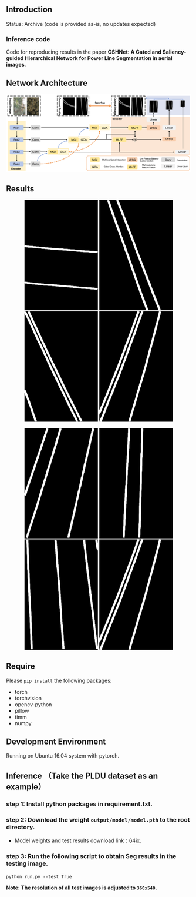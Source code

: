 ## Introduction
Status: Archive (code is provided as-is, no updates expected)
### Inference code
Code for reproducing results in the paper __GSHNet: A Gated and Saliency-guided Hierarchical Network for Power Line Segmentation in aerial images__.

## Network Architecture
![pipeline](https://github.com/DearPerpetual/GSHNet/blob/main/figure/fig1.png)

## Results
<p align="center">
  <img src="https://github.com/DearPerpetual/GSHNet/blob/main/figure/105.png" width="200"/>
  <img src="https://github.com/DearPerpetual/GSHNet/blob/main/figure/116.png" width="200"/>
  <img src="https://github.com/DearPerpetual/GSHNet/blob/main/figure/144.png" width="200"/>
  <img src="https://github.com/DearPerpetual/GSHNet/blob/main/figure/186.png" width="200"/>
</p>

<p align="center">
  <img src="https://github.com/DearPerpetual/GSHNet/blob/main/figure/218.png" width="200"/>
  <img src="https://github.com/DearPerpetual/GSHNet/blob/main/figure/59.png" width="200"/>
  <img src="https://github.com/DearPerpetual/GSHNet/blob/main/figure/64.png" width="200"/>
  <img src="https://github.com/DearPerpetual/GSHNet/blob/main/figure/186.png" width="200"/>
</p>


## Require
Please `pip install` the following packages:
- torch
- torchvision
- opencv-python
- pillow
- timm
- numpy

## Development Environment

Running on Ubuntu 16.04 system with pytorch.

## Inference （Take the PLDU dataset as an example）
### step 1: Install python packages in requirement.txt.

### step 2: Download the weight `output/model/model.pth` to the root directory.

- Model weights and test results download link：[64ix](https://pan.baidu.com/s/1rFHj47XtQNIj9PRh3_YpVg).

### step 3: Run the following script to obtain Seg results in the testing image.
  `python run.py --test True`

__Note: The resolution of all test images is adjusted to `360x540`.__

